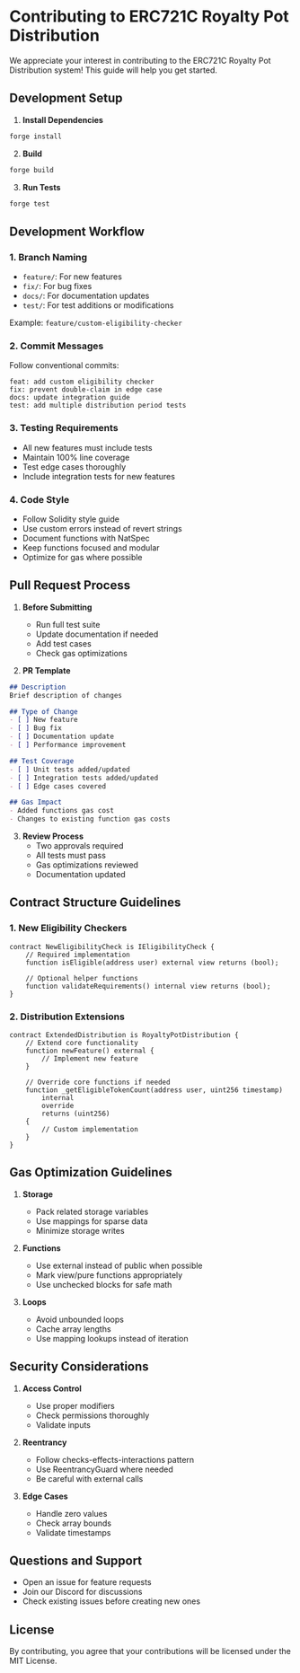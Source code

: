 # Contributing to ERC721C Royalty Pot Distribution

We appreciate your interest in contributing to the ERC721C Royalty Pot Distribution system! This guide will help you get started.

## Development Setup

1. **Install Dependencies**
```bash
forge install
```

2. **Build**
```bash
forge build
```

3. **Run Tests**
```bash
forge test
```

## Development Workflow

### 1. Branch Naming
- `feature/`: For new features
- `fix/`: For bug fixes
- `docs/`: For documentation updates
- `test/`: For test additions or modifications

Example: `feature/custom-eligibility-checker`

### 2. Commit Messages
Follow conventional commits:
```
feat: add custom eligibility checker
fix: prevent double-claim in edge case
docs: update integration guide
test: add multiple distribution period tests
```

### 3. Testing Requirements
- All new features must include tests
- Maintain 100% line coverage
- Test edge cases thoroughly
- Include integration tests for new features

### 4. Code Style
- Follow Solidity style guide
- Use custom errors instead of revert strings
- Document functions with NatSpec
- Keep functions focused and modular
- Optimize for gas where possible

## Pull Request Process

1. **Before Submitting**
   - Run full test suite
   - Update documentation if needed
   - Add test cases
   - Check gas optimizations

2. **PR Template**
```markdown
## Description
Brief description of changes

## Type of Change
- [ ] New feature
- [ ] Bug fix
- [ ] Documentation update
- [ ] Performance improvement

## Test Coverage
- [ ] Unit tests added/updated
- [ ] Integration tests added/updated
- [ ] Edge cases covered

## Gas Impact
- Added functions gas cost
- Changes to existing function gas costs
```

3. **Review Process**
   - Two approvals required
   - All tests must pass
   - Gas optimizations reviewed
   - Documentation updated

## Contract Structure Guidelines

### 1. New Eligibility Checkers
```solidity
contract NewEligibilityCheck is IEligibilityCheck {
    // Required implementation
    function isEligible(address user) external view returns (bool);
    
    // Optional helper functions
    function validateRequirements() internal view returns (bool);
}
```

### 2. Distribution Extensions
```solidity
contract ExtendedDistribution is RoyaltyPotDistribution {
    // Extend core functionality
    function newFeature() external {
        // Implement new feature
    }
    
    // Override core functions if needed
    function _getEligibleTokenCount(address user, uint256 timestamp)
        internal
        override
        returns (uint256)
    {
        // Custom implementation
    }
}
```

## Gas Optimization Guidelines

1. **Storage**
   - Pack related storage variables
   - Use mappings for sparse data
   - Minimize storage writes

2. **Functions**
   - Use external instead of public when possible
   - Mark view/pure functions appropriately
   - Use unchecked blocks for safe math

3. **Loops**
   - Avoid unbounded loops
   - Cache array lengths
   - Use mapping lookups instead of iteration

## Security Considerations

1. **Access Control**
   - Use proper modifiers
   - Check permissions thoroughly
   - Validate inputs

2. **Reentrancy**
   - Follow checks-effects-interactions pattern
   - Use ReentrancyGuard where needed
   - Be careful with external calls

3. **Edge Cases**
   - Handle zero values
   - Check array bounds
   - Validate timestamps

## Questions and Support

- Open an issue for feature requests
- Join our Discord for discussions
- Check existing issues before creating new ones

## License
By contributing, you agree that your contributions will be licensed under the MIT License.